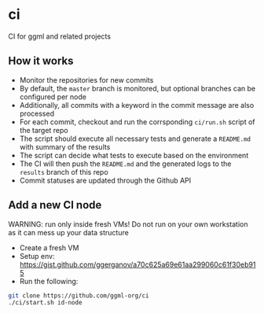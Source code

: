 # ci

CI for ggml and related projects

## How it works

- Monitor the repositories for new commits
- By default, the `master` branch is monitored, but optional branches can be configured per node
- Additionally, all commits with a keyword in the commit message are also processed
- For each commit, checkout and run the corrsponding `ci/run.sh` script of the target repo
- The script should execute all necessary tests and generate a `README.md` with summary of the results
- The script can decide what tests to execute based on the environment
- The CI will then push the `README.md` and the generated logs to the `results` branch of this repo
- Commit statuses are updated through the Github API

## Add a new CI node

WARNING: run only inside fresh VMs! Do not run on your own workstation as it can mess up your data structure

- Create a fresh VM
- Setup env: https://gist.github.com/ggerganov/a70c625a69e61aa299060c61f30eb915
- Run the following:

```bash
git clone https://github.com/ggml-org/ci
./ci/start.sh id-node
```
